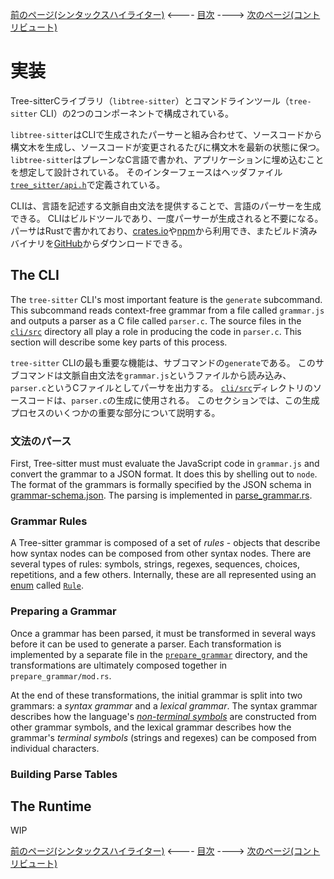 [前のページ(シンタックスハイライター)](./section-4-syntax-highlighting.md) <---- [目次](../README.md) ----> [次のページ(コントリビュート)](./section-6-contributing.md)

# 実装

Tree-sitterCライブラリ（`libtree-sitter`）とコマンドラインツール（`tree-sitter` CLI）の2つのコンポーネントで構成されている。

`libtree-sitter`はCLIで生成されたパーサーと組み合わせて、ソースコードから構文木を生成し、ソースコードが変更されるたびに構文木を最新の状態に保つ。
`libtree-sitter`はプレーンなC言語で書かれ、アプリケーションに埋め込むことを想定して設計されている。
そのインターフェースはヘッダファイル[`tree_sitter/api.h`](https://github.com/tree-sitter/tree-sitter/blob/master/lib/include/tree_sitter/api.h)で定義されている。

CLIは、言語を記述する文脈自由文法を提供することで、言語のパーサーを生成できる。
CLIはビルドツールであり、一度パーサーが生成されると不要になる。
パーサはRustで書かれており、[crates.io](https://crates.io)や[npm](http://npmjs.com)から利用でき、またビルド済みバイナリを[GitHub](https://github.com/tree-sitter/tree-sitter/releases/latest)からダウンロードできる。

## The CLI

The `tree-sitter` CLI's most important feature is the `generate` subcommand. This subcommand reads context-free grammar from a file called `grammar.js` and outputs a parser as a C file called `parser.c`. The source files in the [`cli/src`](https://github.com/tree-sitter/tree-sitter/tree/master/cli/src) directory all play a role in producing the code in `parser.c`. This section will describe some key parts of this process.

`tree-sitter` CLIの最も重要な機能は、サブコマンドの`generate`である。
このサブコマンドは文脈自由文法を`grammar.js`というファイルから読み込み、`parser.c`というCファイルとしてパーサを出力する。
[`cli/src`](https://github.com/tree-sitter/tree-sitter/tree/master/cli/src)ディレクトリのソースコードは、`parser.c`の生成に使用される。
このセクションでは、この生成プロセスのいくつかの重要な部分について説明する。

<!-- textlint-disable -->

### 文法のパース

First, Tree-sitter must must evaluate the JavaScript code in `grammar.js` and convert the grammar to a JSON format. It does this by shelling out to `node`. The format of the grammars is formally specified by the JSON schema in [grammar-schema.json](https://github.com/tree-sitter/tree-sitter/blob/master/cli/src/generate/grammar-schema.json). The parsing is implemented in [parse_grammar.rs](https://github.com/tree-sitter/tree-sitter/blob/master/cli/src/generate/parse_grammar.rs).

### Grammar Rules

A Tree-sitter grammar is composed of a set of *rules* - objects that describe how syntax nodes can be composed from other syntax nodes. There are several types of rules: symbols, strings, regexes, sequences, choices, repetitions, and a few others. Internally, these are all represented using an [enum](https://doc.rust-lang.org/book/ch06-01-defining-an-enum.html) called [`Rule`](https://github.com/tree-sitter/tree-sitter/blob/master/cli/src/generate/rules.rs).

### Preparing a Grammar

Once a grammar has been parsed, it must be transformed in several ways before it can be used to generate a parser. Each transformation is implemented by a separate file in the [`prepare_grammar`](https://github.com/tree-sitter/tree-sitter/tree/master/cli/src/generate/prepare_grammar) directory, and the transformations are ultimately composed together in `prepare_grammar/mod.rs`.

At the end of these transformations, the initial grammar is split into two grammars: a *syntax grammar* and a *lexical grammar*. The syntax grammar describes how the language's [*non-terminal symbols*](https://en.wikipedia.org/wiki/Terminal_and_nonterminal_symbols) are constructed from other grammar symbols, and the lexical grammar describes how the grammar's *terminal symbols* (strings and regexes) can be composed from individual characters.

### Building Parse Tables



## The Runtime

WIP

<!-- textlint-enable -->

[前のページ(シンタックスハイライター)](./section-4-syntax-highlighting.md) <---- [目次](../README.md) ----> [次のページ(コントリビュート)](./section-6-contributing.md)